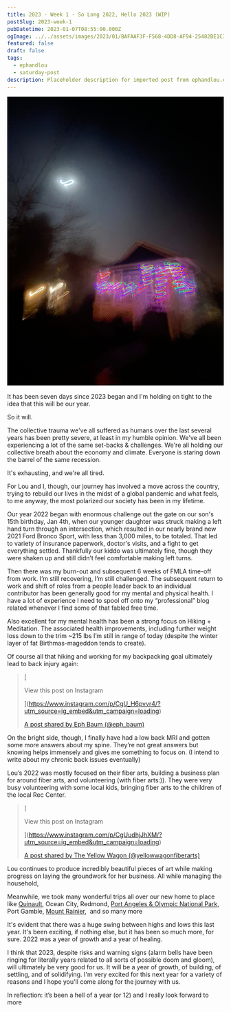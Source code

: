 ```yaml
---
title: 2023 - Week 1 - So Long 2022, Hello 2023 (WIP)
postSlug: 2023-week-1
pubDatetime: 2023-01-07T08:55:00.000Z
ogImage: ../../assets/images/2023/01/BAFAAF3F-F568-4DD8-AF94-25482BE1C3CB.jpeg
featured: false
draft: false
tags:
  - ephandlou
  - saturday-post
description: Placeholder description for imported post from ephandlou.com
---
```


![Featured Image](../../assets/images/2023/01/BAFAAF3F-F568-4DD8-AF94-25482BE1C3CB.jpeg)

It has been seven days since 2023 began and I'm holding on tight to the idea that this will be our year.

So it will.

The collective trauma we've all suffered as humans over the last several years has been pretty severe, at least in my humble opinion. We've all been experiencing a lot of the same set-backs & challenges. We're all holding our collective breath about the economy and climate. Everyone is staring down the barrel of the same recession.

It's exhausting, and we're all tired.

For Lou and I, though, our journey has involved a move across the country, trying to rebuild our lives in the midst of a global pandemic and what feels, to me anyway, the most polarized our society has been in my lifetime.

Our year 2022 began with enormous challenge out the gate on our son's 15th birthday, Jan 4th, when our younger daughter was struck making a left hand turn through an intersection, which resulted in our nearly brand new 2021 Ford Bronco Sport, with less than 3,000 miles, to be totaled. That led to variety of insurance paperwork, doctor's visits, and a fight to get everything settled. Thankfully our kiddo was ultimately fine, though they were shaken up and still didn’t feel comfortable making left turns.

Then there was my burn-out and subsequent 6 weeks of FMLA time-off from work. I’m still recovering, I’m still challenged. The subsequent return to work and shift of roles from a people leader back to an individual contributor has been generally good for my mental and physical health. I have a lot of experience I need to spool off onto my “professional” blog related whenever I find some of that fabled free time.

Also excellent for my mental health has been a strong focus on Hiking + Meditation. The associated health improvements, including further weight loss down to the trim ~215 lbs I’m still in range of today (despite the winter layer of fat Birthmas-mageddon tends to create).

Of course all that hiking and working for my backpacking goal ultimately lead to back injury again:

> [
>
> View this post on Instagram
>
> ](https://www.instagram.com/p/CgU_H6pvvr4/?utm_source=ig_embed&utm_campaign=loading)
>
> [A post shared by Eph Baum (@eph_baum)](https://www.instagram.com/p/CgU_H6pvvr4/?utm_source=ig_embed&utm_campaign=loading)

On the bright side, though, I finally have had a low back MRI and gotten some more answers about my spine. They’re not great answers but knowing helps immensely and gives me something to focus on. (I intend to write about my chronic back issues eventually)

Lou’s 2022 was mostly focused on their fiber arts, building a business plan for around fiber arts, and volunteering (with fiber arts:)). They were very busy volunteering with some local kids, bringing fiber arts to the children of the local Rec Center.

> [
>
> View this post on Instagram
>
> ](https://www.instagram.com/p/CgUudhjJhXM/?utm_source=ig_embed&utm_campaign=loading)
>
> [A post shared by The Yellow Wagon (@yellowwagonfiberarts)](https://www.instagram.com/p/CgUudhjJhXM/?utm_source=ig_embed&utm_campaign=loading)

Lou continues to produce incredibly beautiful pieces of art while making progress on laying the groundwork for her business. All while managing the household,

Meanwhile, we took many wonderful trips all over our new home to place like [Quinault](/quinault/), Ocean City, Redmond, [Port Angeles & Olympic National Park](https://flic.kr/s/aHBqjAnsy6), Port Gamble, [Mount Rainier](https://flic.kr/s/aHBqjAntJ6),  and so many more

It's evident that there was a huge swing between highs and lows this last year. It's been exciting, if nothing else, but it has been so much more, for sure. 2022 was a year of growth and a year of healing.

I think that 2023, despite risks and warning signs (alarm bells have been ringing for literally years related to all sorts of possible doom and gloom), will ultimately be very good for us. It will be a year of growth, of building, of settling, and of solidifying. I'm very excited for this next year for a variety of reasons and I hope you'll come along for the journey with us.

In reflection: it’s been a hell of a year (or 12) and I really look forward to more
